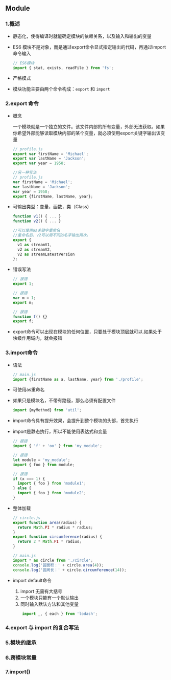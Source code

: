 ## Module

### 1.概述
* 静态化，使得编译时就能确定模块的依赖关系，以及输入和输出的变量
* ES6 模块不是对象，而是通过export命令显式指定输出的代码，再通过import命令输入

    ``` javascript
    // ES6模块
    import { stat, exists, readFile } from 'fs';
    ```
* 严格模式
* 模块功能主要由两个命令构成：`export` 和 `import`

### 2.export 命令

* 概念

    一个模块就是一个独立的文件。该文件内部的所有变量，外部无法获取。如果你希望外部能够读取模块内部的某个变量，就必须使用export关键字输出该变量

    ``` javascript
    // profile.js
    export var firstName = 'Michael';
    export var lastName = 'Jackson';
    export var year = 1958;

    //另一种写法
    // profile.js
    var firstName = 'Michael';
    var lastName = 'Jackson';
    var year = 1958;
    export {firstName, lastName, year};
    ```

* 可输出类型：变量，函数，类（Class）

    ``` javascript
    function v1() { ... }
    function v2() { ... }

    //可以使用as关键字重命名
    //重命名后，v2可以用不同的名字输出两次。
    export {
      v1 as streamV1,
      v2 as streamV2,
      v2 as streamLatestVersion
    };
    ```
* 错误写法

    ``` javascript
    // 报错
    export 1;

    // 报错
    var m = 1;
    export m;

    // 报错
    function f() {}
    export f;
    ```

* export命令可以出现在模块的任何位置，只要处于模块顶层就可以.如果处于块级作用域内，就会报错

### 3.import命令
* 语法
    ``` javascript
    // main.js
    import {firstName as a, lastName, year} from './profile';
    ```

* 可使用as重命名
* 如果只是模块名，不带有路径，那么必须有配置文件

    ``` javascript
    import {myMethod} from 'util';
    ```
* import命令具有提升效果，会提升到整个模块的头部，首先执行
* import是静态执行，所以不能使用表达式和变量

    ``` javascript
    // 报错
    import { 'f' + 'oo' } from 'my_module';

    // 报错
    let module = 'my_module';
    import { foo } from module;

    // 报错
    if (x === 1) {
      import { foo } from 'module1';
    } else {
      import { foo } from 'module2';
    }
    ```
* 整体加载

    ``` javascript
    // circle.js
    export function area(radius) {
      return Math.PI * radius * radius;
    }
    export function circumference(radius) {
      return 2 * Math.PI * radius;
    }

    // main.js
    import * as circle from './circle';
    console.log('圆面积：' + circle.area(4));
    console.log('圆周长：' + circle.circumference(14));
    ```
* import default命令
    1. import 无需有大括号
    2. 一个模块只能有一个默认输出
    3. 同时输入默认方法和其他变量
    ``` javascript
        import _, { each } from 'lodash';
    ```

### 4.export 与 import 的复合写法
### 5.模块的继承
### 6.跨模块常量
### 7.import()
